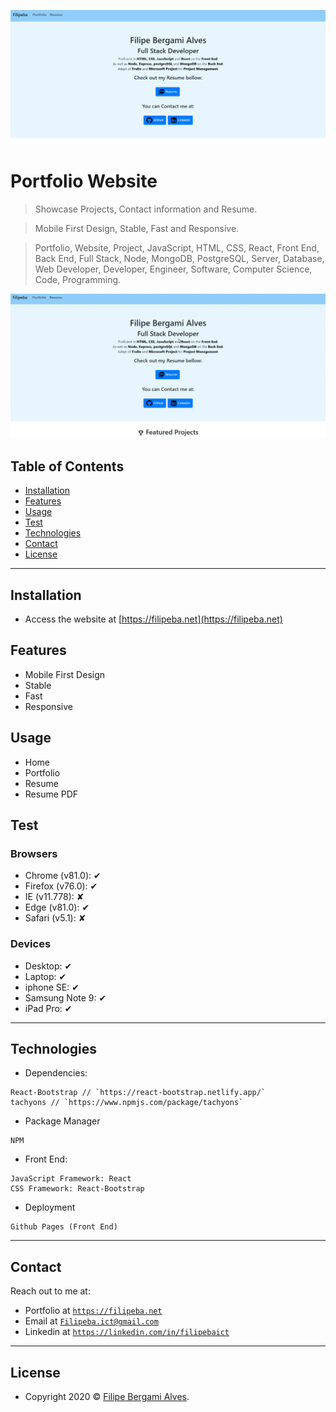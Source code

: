 <a href="https://filipeba.net"><img src="./src/components/body/img/portfoliowebsitefrontpage.PNG" title="Portfolio Website" alt="image of the website"></a>

# Portfolio Website

> Showcase Projects, Contact information and Resume.

> Mobile First Design, Stable, Fast and Responsive.

> Portfolio, Website, Project, JavaScript, HTML, CSS, React, Front End, Back End, Full Stack, Node, MongoDB, PostgreSQL, Server, Database, Web Developer, Developer, Engineer, Software, Computer Science, Code, Programming.

<a href="http://g.recordit.co/rHHrvjdQyO.gif"><img src="./gif.gif" alt="gif" border="0"></a>

## Table of Contents

- [Installation](#installation)
- [Features](#features)
- [Usage](#usage)
- [Test](#test)
- [Technologies](#technologies)
- [Contact](#contact)
- [License](#license)



---

## Installation

- Access the website at [https://filipeba.net](https://filipeba.net)

## Features

- Mobile First Design
- Stable
- Fast 
- Responsive

## Usage

- Home
- Portfolio
- Resume
- Resume PDF

## Test

### Browsers

- Chrome (v81.0): ✔
- Firefox (v76.0): ✔
- IE (v11.778): ✘
- Edge (v81.0): ✔
- Safari (v5.1): ✘

### Devices

- Desktop: ✔
- Laptop: ✔
- iphone SE: ✔
- Samsung Note 9: ✔
- iPad Pro: ✔

---

## Technologies

- Dependencies:

```
React-Bootstrap // `https://react-bootstrap.netlify.app/`
tachyons // `https://www.npmjs.com/package/tachyons`
```
- Package Manager
```
NPM
```
- Front End:
```
JavaScript Framework: React
CSS Framework: React-Bootstrap
```
- Deployment
```
Github Pages (Front End)
```

---

## Contact

Reach out to me at:

- Portfolio at <a href="" target="_blank">`https://filipeba.net`</a>
- Email at <a href="mailto: filipeba.ict@gmail.com" target="_blank">`Filipeba.ict@gmail.com`</a>
- Linkedin at <a href="https://linkedin.com/in/filipebaict" target="_blank">`https://linkedin.com/in/filipebaict`</a> 

---

## License

- Copyright 2020 © <a href="https://filipeba.net" target="_blank">Filipe Bergami Alves</a>.

